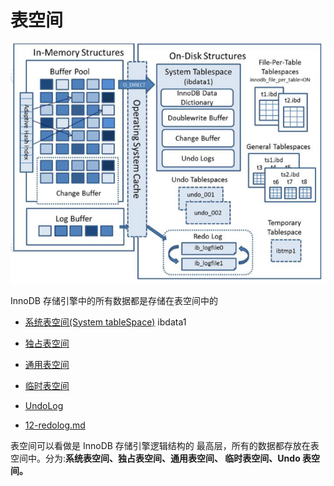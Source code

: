 # 表空间

![image-20200313211319713](../../../assets/image-20200313211319713-7629580.png)

InnoDB 存储引擎中的所有数据都是存储在表空间中的 

- [系统表空间(System tableSpace)](020-系统表空间.md) ibdata1

- [独占表空间](030-独占表空间.md) 
- [通用表空间](040-通用表空间.md) 
- [临时表空间](#临时表空间)
- [UndoLog](060-UndoLog.md) 
- [12-redolog.md](../01-总体结构/12-redolog.md) 

表空间可以看做是 InnoDB 存储引擎逻辑结构的 最高层，所有的数据都存放在表空间中。分为:**系统表空间、独占表空间、通用表空间、 临时表空间、Undo 表空间。**

